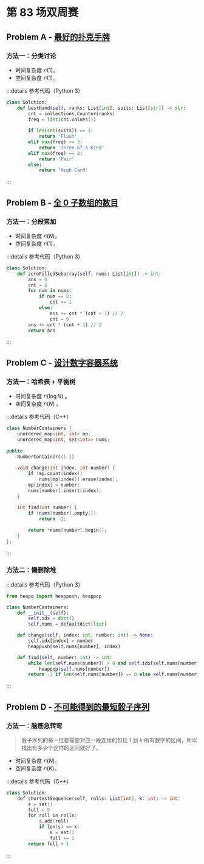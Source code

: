 # 第 83 场双周赛

## Problem A - [最好的扑克手牌](https://leetcode.cn/problems/best-poker-hand/)

### 方法一：分类讨论

- 时间复杂度 $\mathcal{O}(1)$。
- 空间复杂度 $\mathcal{O}(1)$。

:::details 参考代码（Python 3）

```python
class Solution:
    def bestHand(self, ranks: List[int], suits: List[str]) -> str:
        cnt = collections.Counter(ranks)
        freq = list(cnt.values())
        
        if len(set(suits)) == 1:
            return 'Flush'
        elif max(freq) >= 3:
            return 'Three of a Kind'
        elif max(freq) == 2:
            return 'Pair'
        else:
            return 'High Card'
```

:::

## Problem B - [全 0 子数组的数目](https://leetcode.cn/problems/number-of-zero-filled-subarrays/)

### 方法一：分段累加

- 时间复杂度 $\mathcal{O}(N)$。
- 空间复杂度 $\mathcal{O}(1)$。

:::details 参考代码（Python 3）

```python
class Solution:
    def zeroFilledSubarray(self, nums: List[int]) -> int:
        ans = 0
        cnt = 0
        for num in nums:
            if num == 0:
                cnt += 1
            else:
                ans += cnt * (cnt + 1) // 2
                cnt = 0
        ans += cnt * (cnt + 1) // 2
        return ans
```

:::

## Problem C - [设计数字容器系统](https://leetcode.cn/problems/design-a-number-container-system/)

### 方法一：哈希表 + 平衡树

- 时间复杂度 $\mathcal{O}(\log N)$ 。
- 空间复杂度 $\mathcal{O}(N)$ 。

:::details 参考代码（C++）

```cpp
class NumberContainers {
    unordered_map<int, int> mp;
    unordered_map<int, set<int>> nums;
    
public:
    NumberContainers() {}
    
    void change(int index, int number) {
        if (mp.count(index))
            nums[mp[index]].erase(index);
        mp[index] = number;
        nums[number].insert(index);
    }
    
    int find(int number) {
        if (nums[number].empty())
            return -1;
        
        return *nums[number].begin();
    }
};
```

:::

### 方法二：懒删除堆

:::details 参考代码（Python 3）

```python
from heapq import heappush, heappop

class NumberContainers:
    def __init__(self):
        self.idx = dict()
        self.nums = defaultdict(list)

    def change(self, index: int, number: int) -> None:
        self.idx[index] = number
        heappush(self.nums[number], index)

    def find(self, number: int) -> int:
        while len(self.nums[number]) > 0 and self.idx[self.nums[number][0]] != number:
            heappop(self.nums[number])
        return -1 if len(self.nums[number]) == 0 else self.nums[number][0]
```

:::


## Problem D - [不可能得到的最短骰子序列](https://leetcode.cn/problems/shortest-impossible-sequence-of-rolls/)

### 方法一：脑筋急转弯

> 骰子序列的每一位都需要对应一段连续的包括 $1$ 到 $k$ 所有数字的区间，所以找出有多少个这样的区间就好了。

- 时间复杂度 $\mathcal{O}(N)$。
- 空间复杂度 $\mathcal{O}(K)$。

:::details 参考代码（C++）

```cpp
class Solution:
    def shortestSequence(self, rolls: List[int], k: int) -> int:
        s = set()
        full = 0
        for roll in rolls:
            s.add(roll)
            if len(s) == k:
                s = set()
                full += 1
        return full + 1
```

:::
